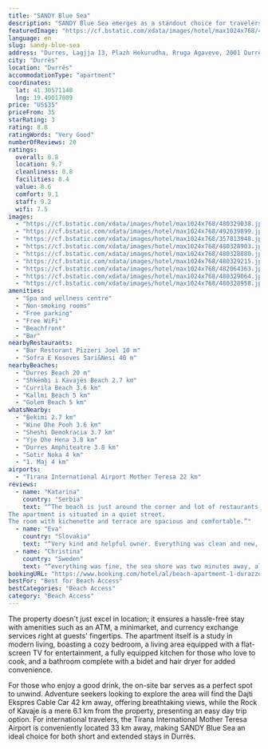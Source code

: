 ```yaml
---
title: "SANDY Blue Sea"
description: "SANDY Blue Sea emerges as a standout choice for travelers seeking a blend of comfort and convenience in Durrës."
featuredImage: "https://cf.bstatic.com/xdata/images/hotel/max1024x768/480329038.jpg?k=050d05b63f9accc339a607c59ec402006ac682a3a5ddbd0bcd34938c3359ad63&o=&hp=1"
language: en
slug: sandy-blue-sea
address: "Durres, Lagjja 13, Plazh Hekurudha, Rruga Agaveve, 2001 Durrës, Albania"
city: "Durrës"
location: "Durrës"
accommodationType: "apartment"
coordinates:
  lat: 41.30571148
  lng: 19.49017809
price: "US$35"
priceFrom: 35
starRating: 3
rating: 8.8
ratingWords: "Very Good"
numberOfReviews: 20
ratings:
  overall: 8.8
  location: 9.7
  cleanliness: 8.8
  facilities: 8.4
  value: 8.6
  comfort: 9.1
  staff: 9.2
  wifi: 7.5
images:
  - "https://cf.bstatic.com/xdata/images/hotel/max1024x768/480329038.jpg?k=050d05b63f9accc339a607c59ec402006ac682a3a5ddbd0bcd34938c3359ad63&o=&hp=1"
  - "https://cf.bstatic.com/xdata/images/hotel/max1024x768/492639899.jpg?k=ecdc422f127fe336533e9f87552e5a1817e242eacb298b589f64f6a5b95d9369&o=&hp=1"
  - "https://cf.bstatic.com/xdata/images/hotel/max1024x768/357813948.jpg?k=d7292badd1e8fd9dcebb42d918bb7cd3a2d5b34d46b515109e51118ae9c983e0&o=&hp=1"
  - "https://cf.bstatic.com/xdata/images/hotel/max1024x768/480328903.jpg?k=fbce0286dfa4158d80b697380bac9ba4c5777e6a34bf3bedc02838dea3bddbf7&o=&hp=1"
  - "https://cf.bstatic.com/xdata/images/hotel/max1024x768/480328880.jpg?k=6f72be6427b76945ea0afc420ce84fce4da2fe23ce0432ee0db48b48e6579616&o=&hp=1"
  - "https://cf.bstatic.com/xdata/images/hotel/max1024x768/480329215.jpg?k=77f5fd1baef2c439e451f6831aa90979cf13ad8848710052de4bcb99226a866a&o=&hp=1"
  - "https://cf.bstatic.com/xdata/images/hotel/max1024x768/482064363.jpg?k=6c6efd7f383df261e2a498c4bede58b71514b9c7873c57832077ca58880e8550&o=&hp=1"
  - "https://cf.bstatic.com/xdata/images/hotel/max1024x768/480329064.jpg?k=2012ba2d8ca403a3246fed434cb5cdc9e8b414156a3acac1341b1ff217dc1b4d&o=&hp=1"
  - "https://cf.bstatic.com/xdata/images/hotel/max1024x768/480328958.jpg?k=bebf01c3c5f0c24ecb995652bb6b703efe8e33adf9b717c1a956f7d5dd6ea3aa&o=&hp=1"
amenities:
  - "Spa and wellness centre"
  - "Non-smoking rooms"
  - "Free parking"
  - "Free WiFi"
  - "Beachfront"
  - "Bar"
nearbyRestaurants:
  - "Bar Restorant Pizzeri Joel 10 m"
  - "Sofra E Kosoves Sari&Nesi 40 m"
nearbyBeaches:
  - "Durres Beach 20 m"
  - "Shkëmbi i Kavajës Beach 2.7 km"
  - "Currila Beach 3.6 km"
  - "Kallmi Beach 5 km"
  - "Golem Beach 5 km"
whatsNearby:
  - "Bekimi 2.7 km"
  - "Wine Dhe Pooh 3.6 km"
  - "Sheshi Demokracia 3.7 km"
  - "Yje Dhe Hena 3.8 km"
  - "Durres Amphiteatre 3.8 km"
  - "Sotir Noka 4 km"
  - "1. Maj 4 km"
airports:
  - "Tirana International Airport Mother Teresa 22 km"
reviews:
  - name: "Katarina"
    country: "Serbia"
    text: "“The beach is just around the corner and lot of restaurants, shops and supermarkets are nearby.
The apartment is situated in a quiet street.
The room with kichenette and terrace are spacious and comfortable.”"
  - name: "Eva"
    country: "Slovakia"
    text: "“Very kind and helpful owner. Everything was clean and new, you are on the beach in a minute, and all necessary shops are very close. We were satisfied.”"
  - name: "Christina"
    country: "Sweden"
    text: "“everything was fine, the sea shore was two minutes away, all amenities were in the area”"
bookingURL: "https://www.booking.com/hotel/al/beach-apartment-1-durazzo.en-gb.html?aid=8035640"
bestFor: "Best for Beach Access"
bestCategories: "Beach Access"
category: "Beach Access"
---
```


The property doesn't just excel in location; it ensures a hassle-free stay with amenities such as an ATM, a minimarket, and currency exchange services right at guests' fingertips. The apartment itself is a study in modern living, boasting a cozy bedroom, a living area equipped with a flat-screen TV for entertainment, a fully equipped kitchen for those who love to cook, and a bathroom complete with a bidet and hair dryer for added convenience.

For those who enjoy a good drink, the on-site bar serves as a perfect spot to unwind. Adventure seekers looking to explore the area will find the Dajti Ekspres Cable Car 42 km away, offering breathtaking views, while the Rock of Kavaje is a mere 6.1 km from the property, presenting an easy day trip option. For international travelers, the Tirana International Mother Teresa Airport is conveniently located 33 km away, making SANDY Blue Sea an ideal choice for both short and extended stays in Durrës.